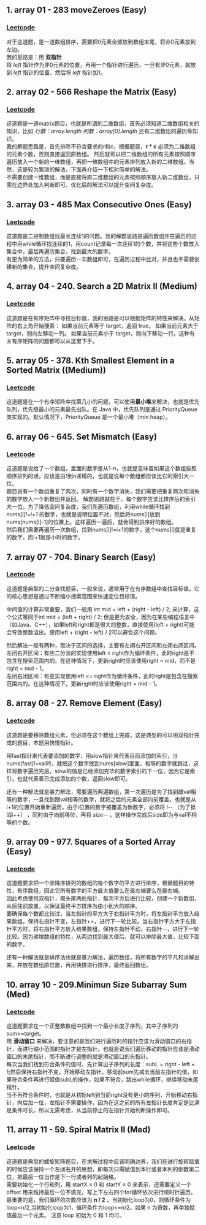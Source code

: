  ## 1. array 01 - 283 moveZeroes (Easy)
### [Leetcode](https://leetcode.com/problems/move-zeroes/description/) 
对于这道题，是一道数组排序，需要把0元素全部放到数组末尾，将非0元素放到左边。  
我的思路是：用 **双指针**  
将 *left* 指针作为非0元素的位置，再用一个指针进行遍历，一旦有非0元素，就放到 *left* 指针的位置，然后将 *left* 指针加1。 

## 2. array 02 - 566 Reshape the Matrix (Easy)
### [Leetcode](https://leetcode.com/problems/reshape-the-matrix/description/) 
这道题是一道matrix题目，也就是所谓的二维数组，首先必须知道二维数组相关的知识，比如 *行数：array.length 列数：array[0].length*
还有二维数组的遍历等知识。  
我的解题思路是，首先排除不符合要求的r和c，根据题目，**r * c** 必须为二维数组的元素个数，否则直接返回原数组。 
然后就可以把二维数组的所有元素按照顺序遍历放入一个新的一维数组，再把一维数组中的元素排列放入新的二维数组。当然，这是较为繁琐的解法，下面再介绍一下相对简单的解法。  
不需要创建一维数组，而是直接将原二维数组的元素按照顺序放入新二维数组，只需在边界处加入判断即可。优化后的解法可以提升空间复杂度。

## 3. array 03 - 485 Max Consecutive Ones (Easy)
### [Leetcode](https://leetcode.com/problems/max-consecutive-ones/description/)
这道题是二进制数组找最长连续1的问题。我的解题思路是遍历数组并在遍历的过程中用while循环找连续的1，用count记录每一次连续1的个数，并将这些个数放入集合中，最后再遍历集合，找到最大的数字。  
有更为简单的方法，只要遍历一次数组即可，在遍历过程中比对，并且也不需要创建新的集合，提升空间复杂度。

## 4. array 04 - 240. Search a 2D Matrix II (Medium)
### [Leetcode](https://leetcode.com/problems/search-a-2d-matrix-ii/)
这道题是在有序矩阵中寻找目标值，我的思路是可以根据矩阵的特性来解决。从矩阵的右上角开始搜索： 如果当前元素等于 target，返回 true。 如果当前元素大于 target，则向左移动一列。 如果当前元素小于 target，则向下移动一行。这种有关有序矩阵的问题都可以从这里下手。

## 5. array 05 - 378. Kth Smallest Element in a Sorted Matrix ((Medium))
### [Leetcode](https://leetcode.com/problems/kth-smallest-element-in-a-sorted-matrix/description/)
这道题是在一个有序矩阵中找第几小的问题，可以使用**最小堆**来解决，也就是优先队列，优先级最小的元素最先出队。在 Java 中，优先队列是通过 PriorityQueue 类实现的。默认情况下，PriorityQueue 是一个最小堆（min heap）。

## 6. array 06 - 645. Set Mismatch (Easy)
### [Leetcode](https://leetcode.com/problems/set-mismatch/description/)
这道题是说给了一个数组，里面的数字是从1-n，也就是意味着如果这个数组按照顺序排列的话，应该是由1到n递增的，也就是说每个数组都应该比它的索引大一位。  
题目说有一个数组重复了两次，同时有一个数字消失，我们需要把重复两次和消失的数字放入一个新数组并返回。 
解题思路就在于，每个数字应该比排序后的索引大一位，为了降低空间复杂度，我们先遍历数组，利用while循环找到 *nums[i]!=i+1* 的数字，也就是说明位置不对，然后将nums[i]放到nums[nums[i]-1]的位置上。这样遍历一遍后，就会得到排序好的数组。  
然后我们需要再遍历一次数组，找到nums[i]!=i+1的数字，这个nums[i]就是重复的数字，而i+1就是小时的数字。

## 7. array 07 - 704. Binary Search (Easy)
### [Leetcode](https://leetcode.com/problems/binary-search/description/)
这道题是典型的二分查找题目，一般来说，通常用于在有序数组中查找目标值。它的核心思想是通过不断缩小搜索范围来快速定位目标值。  

中间值的计算非常重要，我们一般用 int mid = left + (right - left) / 2; 来计算，这个公式等同于int mid = (left + right) / 2; 但是更为安全，因为在某些编程语言中（如Java、C++），如果left和right都是很大的整数，直接使用(left + right)可能会导致整数溢出。使用left + (right - left) / 2可以避免这个问题。  

然后解法一般有两种，取决于区间的选择，主要有左闭右开区间和左闭右闭区间。  
左闭右开区间：有些二分法的实现使用left < right作为循环条件，此时right是不包含在搜索范围内的。在这种情况下，更新right时应该使用right = mid，而不是right = mid - 1。  
左闭右闭区间：有些实现使用left <= right作为循环条件，此时right是包含在搜索范围内的。在这种情况下，更新right时应该使用right = mid - 1。

## 8. array 08 - 27. Remove Element (Easy)
### [Leetcode](https://leetcode.com/problems/remove-element/description/)
这道题是要移除数组元素，但必须在这个数组上完成，这是典型的可以用双指针完成的题目，本题用快慢指针。  

用fast指针来代表要添加的数字，用slow指针来代表目前添加的索引，当nums[fast]!=val时，就把这个数字放到nums[slow]里面，相等的数字就跳过，这样将数字遍历完后，slow的值是已经添加完毕的数字索引的下一位，因为它是索引，也就代表着已完成添加的个数，返回slow即可。  

还有一种解法就是暴力解法，需要遍历两遍数组，第一次遍历是为了找到跟val相等的数字，一旦找到跟val相等的数字，就将之后的元素全部向前覆盖，也就是从i+1的位置开始重新遍历，由于i位置的数字被覆盖为新数字，必须将 *i--* （为了抵消i++） ，同时由于向前移位，再将 *size--* ，这样操作完成后size即为与val不相等的个数。

## 9. array 09 - 977. Squares of a Sorted Array (Easy)
### [Leetcode](https://leetcode.com/problems/squares-of-a-sorted-array/description/)
这道题要求把一个非降序排列的数组的每个数字的平方进行排序，根据题目的特性，有序数组，因此它所有数字的平方最大值要么在最左端要么在最右端。  
因此考虑使用双指针，取头尾两处指针，每次平方后进行比较，创建一个新数组，从后往前放置，以保证最终平方排序为由小到大的顺序。  
要确保每个数都比较过，当左指针的平方大于右指针平方时，将左指针平方放入结果数组，保持右指针不变，左指针++，进行下一轮比较。当右指针平方大于左指针平方时，将右指针平方放入结果数组，保持左指针不动，右指针--，进行下一轮比较。因为递增数组的特性，从两边找到最大值后，就可以排除最大值，比较下面的数字。

还有一种解法就是排序法也就是暴力解法，遍历数组，将所有数字的平凡和求解出来，并放在数组原位置，再用快排进行排序，最终返回数组。

## 10. array 10 - 209.Minimun Size Subarray Sum (Med)
### [Leetcode](https://leetcode.com/problems/minimum-size-subarray-sum/description/)
这道题要求在一个正整数数组中找到一个最小长度子序列，其中子序列的sum>=target。  
用 **滑动窗口** 来解决，要注意的是我们进行遍历时的指针应该为滑动窗口的右指针，而进行缩小范围的指针才是左指针。也就是说我们遍历移动的指针应该是滑动窗口的末尾指针，而不断进行调整的就是滑动窗口的头指针。    
每次当我们找到符合条件的值时，先计算出子序列的长度：subL = right - left + 1;然后保持右指针不变，开始移动左指针，移动前sum先减去当前左指针的值，如果符合条件再进行赋值subL的操作，如果不符合，跳出while循环，继续移动末尾指针。  
当不再符合条件时，也就是从初始left到当前right没有更小的序列，开始移动右指针，向后加一位，左指针不需要操作，因为在这之前的所有左指针长度肯定是比满足条件时长，所以无需考虑，从当前停止的左指针开始判断操作即可。  


## 11. array 11 - 59. Spiral Matrix II (Med)
### [Leetcode](https://leetcode.com/problems/spiral-matrix-ii/description/)
这道题是典型的螺旋矩阵题目，在求解过程中应该明确边界，我们在进行旋转赋值的时候应该保持一个左闭右开的思想，即每次只需赋值到本行或者本列的倒数第二位，把最后一位当作是下一行或者列的起始格。  
需要初始化一个行和列，用 startX = 0 和 startY = 0 来表示，还需要定义一个 offset 用来维持最后一位不填充，写上下左右四个for循环依次进行顺时针遍历。  
最重要的是，我们循环的次数应该为 **n / 2** ，当初始化loop为0，则循环条件为loop<n/2,当初始化loop为1，循环条件为loop<=n/2。如果 n 为奇数，再单独赋值最后一个元素。 注意 loop 初始为 0 和 1 均可。



